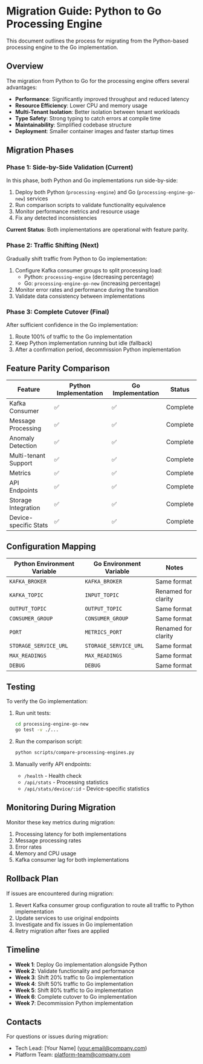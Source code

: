 # Migration Guide: Python to Go Processing Engine

This document outlines the process for migrating from the Python-based processing engine to the Go implementation.

## Overview

The migration from Python to Go for the processing engine offers several advantages:

- **Performance**: Significantly improved throughput and reduced latency
- **Resource Efficiency**: Lower CPU and memory usage
- **Multi-Tenant Isolation**: Better isolation between tenant workloads
- **Type Safety**: Strong typing to catch errors at compile time
- **Maintainability**: Simplified codebase structure
- **Deployment**: Smaller container images and faster startup times

## Migration Phases

### Phase 1: Side-by-Side Validation (Current)

In this phase, both Python and Go implementations run side-by-side:

1. Deploy both Python (`processing-engine`) and Go (`processing-engine-go-new`) services
2. Run comparison scripts to validate functionality equivalence
3. Monitor performance metrics and resource usage
4. Fix any detected inconsistencies

**Current Status**: Both implementations are operational with feature parity.

### Phase 2: Traffic Shifting (Next)

Gradually shift traffic from Python to Go implementation:

1. Configure Kafka consumer groups to split processing load:
   - Python: `processing-engine` (decreasing percentage)
   - Go: `processing-engine-go-new` (increasing percentage)
2. Monitor error rates and performance during the transition
3. Validate data consistency between implementations

### Phase 3: Complete Cutover (Final)

After sufficient confidence in the Go implementation:

1. Route 100% of traffic to the Go implementation
2. Keep Python implementation running but idle (fallback)
3. After a confirmation period, decommission Python implementation

## Feature Parity Comparison

| Feature | Python Implementation | Go Implementation | Status |
|---------|----------------------|-------------------|--------|
| Kafka Consumer | ✅ | ✅ | Complete |
| Message Processing | ✅ | ✅ | Complete |
| Anomaly Detection | ✅ | ✅ | Complete |
| Multi-tenant Support | ✅ | ✅ | Complete |
| Metrics | ✅ | ✅ | Complete |
| API Endpoints | ✅ | ✅ | Complete |
| Storage Integration | ✅ | ✅ | Complete |
| Device-specific Stats | ✅ | ✅ | Complete |

## Configuration Mapping

| Python Environment Variable | Go Environment Variable | Notes |
|-----------------------------|------------------------|-------|
| `KAFKA_BROKER` | `KAFKA_BROKER` | Same format |
| `KAFKA_TOPIC` | `INPUT_TOPIC` | Renamed for clarity |
| `OUTPUT_TOPIC` | `OUTPUT_TOPIC` | Same format |
| `CONSUMER_GROUP` | `CONSUMER_GROUP` | Same format |
| `PORT` | `METRICS_PORT` | Renamed for clarity |
| `STORAGE_SERVICE_URL` | `STORAGE_SERVICE_URL` | Same format |
| `MAX_READINGS` | `MAX_READINGS` | Same format |
| `DEBUG` | `DEBUG` | Same format |

## Testing

To verify the Go implementation:

1. Run unit tests:
   ```bash
   cd processing-engine-go-new
   go test -v ./...
   ```

2. Run the comparison script:
   ```bash
   python scripts/compare-processing-engines.py
   ```

3. Manually verify API endpoints:
   - `/health` - Health check
   - `/api/stats` - Processing statistics
   - `/api/stats/device/:id` - Device-specific statistics

## Monitoring During Migration

Monitor these key metrics during migration:

1. Processing latency for both implementations
2. Message processing rates
3. Error rates
4. Memory and CPU usage
5. Kafka consumer lag for both implementations

## Rollback Plan

If issues are encountered during migration:

1. Revert Kafka consumer group configuration to route all traffic to Python implementation
2. Update services to use original endpoints
3. Investigate and fix issues in Go implementation
4. Retry migration after fixes are applied

## Timeline

- **Week 1**: Deploy Go implementation alongside Python
- **Week 2**: Validate functionality and performance
- **Week 3**: Shift 20% traffic to Go implementation
- **Week 4**: Shift 50% traffic to Go implementation
- **Week 5**: Shift 80% traffic to Go implementation
- **Week 6**: Complete cutover to Go implementation
- **Week 7**: Decommission Python implementation

## Contacts

For questions or issues during migration:

- Tech Lead: [Your Name] (your.email@company.com)
- Platform Team: platform-team@company.com 